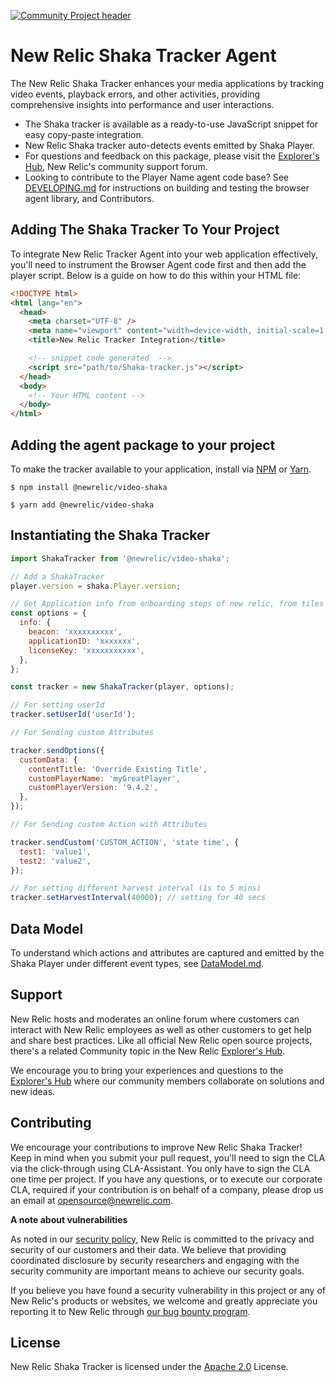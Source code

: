 [![Community Project header](https://github.com/newrelic/opensource-website/raw/master/src/images/categories/Community_Project.png)](https://opensource.newrelic.com/oss-category/#community-project)

# New Relic Shaka Tracker Agent

The New Relic Shaka Tracker enhances your media applications by tracking video events, playback errors, and other activities, providing comprehensive insights into performance and user interactions.

- The Shaka tracker is available as a ready-to-use JavaScript snippet for easy copy-paste integration.
- New Relic Shaka tracker auto-detects events emitted by Shaka Player.
- For questions and feedback on this package, please visit the [Explorer's Hub](https://discuss.newrelic.com), New Relic's community support forum.
- Looking to contribute to the Player Name agent code base? See [DEVELOPING.md](./DEVELOPING.md) for instructions on building and testing the browser agent library, and Contributors.

## Adding The Shaka Tracker To Your Project

To integrate New Relic Tracker Agent into your web application effectively, you'll need to instrument the Browser Agent code first and then add the player script. Below is a guide on how to do this within your HTML file:

```html
<!DOCTYPE html>
<html lang="en">
  <head>
    <meta charset="UTF-8" />
    <meta name="viewport" content="width=device-width, initial-scale=1.0" />
    <title>New Relic Tracker Integration</title>

    <!-- snippet code generated  -->
    <script src="path/to/Shaka-tracker.js"></script>
  </head>
  <body>
    <!-- Your HTML content -->
  </body>
</html>
```

## Adding the agent package to your project

To make the tracker available to your application, install via [NPM](https://docs.npmjs.com/cli/v8/commands/npm-install) or [Yarn](https://classic.yarnpkg.com/lang/en/docs/cli/install/).

```shell
$ npm install @newrelic/video-shaka
```

```shell
$ yarn add @newrelic/video-shaka
```

## Instantiating the Shaka Tracker

```javascript
import ShakaTracker from '@newrelic/video-shaka';

// Add a ShakaTracker
player.version = shaka.Player.version;

// Get Application info from onboarding steps of new relic, from tiles Place a JavaScript Snippet Code
const options = {
  info: {
    beacon: 'xxxxxxxxxx',
    applicationID: 'xxxxxxx',
    licenseKey: 'xxxxxxxxxxx',
  },
};

const tracker = new ShakaTracker(player, options);

// For setting userId
tracker.setUserId('userId');

// For Sending custom Attributes

tracker.sendOptions({
  customData: {
    contentTitle: 'Override Existing Title',
    customPlayerName: 'myGreatPlayer',
    customPlayerVersion: '9.4.2',
  },
});

// For Sending custom Action with Attributes

tracker.sendCustom('CUSTOM_ACTION', 'state time', {
  test1: 'value1',
  test2: 'value2',
});

// For setting different harvest interval (1s to 5 mins)
tracker.setHarvestInterval(40000); // setting for 40 secs
```

## Data Model

To understand which actions and attributes are captured and emitted by the Shaka Player under different event types, see [DataModel.md](./DATAMODEL.md).

## Support

New Relic hosts and moderates an online forum where customers can interact with New Relic employees as well as other customers to get help and share best practices. Like all official New Relic open source projects, there's a related Community topic in the New Relic [Explorer's Hub](https://discuss.newrelic.com).

We encourage you to bring your experiences and questions to the [Explorer's Hub](https://discuss.newrelic.com) where our community members collaborate on solutions and new ideas.

## Contributing

We encourage your contributions to improve New Relic Shaka Tracker! Keep in mind when you submit your pull request, you'll need to sign the CLA via the click-through using CLA-Assistant. You only have to sign the CLA one time per project. If you have any questions, or to execute our corporate CLA, required if your contribution is on behalf of a company, please drop us an email at opensource@newrelic.com.

**A note about vulnerabilities**

As noted in our [security policy](../../security/policy), New Relic is committed to the privacy and security of our customers and their data. We believe that providing coordinated disclosure by security researchers and engaging with the security community are important means to achieve our security goals.

If you believe you have found a security vulnerability in this project or any of New Relic's products or websites, we welcome and greatly appreciate you reporting it to New Relic through [our bug bounty program](https://docs.newrelic.com/docs/security/security-privacy/information-security/report-security-vulnerabilities/).

## License

New Relic Shaka Tracker is licensed under the [Apache 2.0](http://apache.org/licenses/LICENSE-2.0.txt) License.

